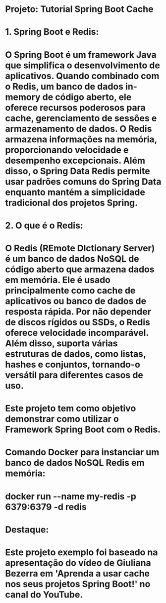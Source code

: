 # Projeto: Tutorial Spring Boot Cache

# 1. Spring Boot e Redis:
  # O Spring Boot é um framework Java que simplifica o desenvolvimento de aplicativos. Quando combinado com o Redis, um banco de dados in-memory de código aberto, ele oferece recursos poderosos para cache, gerenciamento de sessões e armazenamento de dados. O Redis armazena informações na memória, proporcionando velocidade e desempenho excepcionais. Além disso, o Spring Data Redis permite usar padrões comuns do Spring Data enquanto mantém a simplicidade tradicional dos projetos Spring.

# 2. O que é o Redis:
   # O Redis (REmote DIctionary Server) é um banco de dados NoSQL de código aberto que armazena dados em memória. Ele é usado principalmente como cache de aplicativos ou banco de dados de resposta rápida. Por não depender de discos rígidos ou SSDs, o Redis oferece velocidade incomparável. Além disso, suporta várias estruturas de dados, como listas, hashes e conjuntos, tornando-o versátil para diferentes casos de uso.

# Este projeto tem como objetivo demonstrar como utilizar o Framework Spring Boot com o Redis.

# Comando Docker para instanciar um banco de dados NoSQL Redis em memória:

# docker run --name my-redis -p 6379:6379 -d redis

# Destaque: 
# Este projeto exemplo foi baseado na apresentação do vídeo de Giuliana Bezerra em 'Aprenda a usar cache nos seus projetos Spring Boot!' no canal do YouTube.


